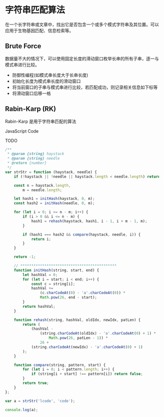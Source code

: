 # 字符串匹配算法

在一个长字符串或文章中，找出它是否包含一个或多个模式字符串及其位置。可以应用于生物基因匹配、信息检索等。

## Brute Force

数据量不大的情况下，可以使用固定长度的滑动窗口枚举长串的所有子串，逐一与模式串进行比较。

-   防御性编程(如模式串长度大于长串长度)
-   初始化长度为模式串长度的滑动窗口
-   将当前窗口的子串与模式串进行比较，若匹配成功，则记录相关信息如下标等
-   将滑动窗口后移一格

## Rabin-Karp (RK)

Rabin-Karp 是用于字符串匹配的算法

JavaScript Code

TODO

```js
/**
 * @param {string} haystack
 * @param {string} needle
 * @return {number}
 */
var strStr = function (haystack, needle) {
    if (!haystack || !needle || haystack.length < needle.length) return -1;

    const n = haystack.length,
        m = needle.length;

    let hash1 = initHash(haystack, 0, m);
    const hash2 = initHash(needle, 0, m);

    for (let i = 0; i <= n - m; i++) {
        if (i > 0 && i <= n - m) {
            hash1 = rehash(haystack, hash1, i - 1, i + m - 1, m);
        }

        if (hash1 === hash2 && compare(haystack, needle, i)) {
            return i;
        }
    }

    return -1;

    // ********************************************
    function initHash(string, start, end) {
        let hashVal = 0;
        for (let i = start; i < end; i++) {
            const c = string[i];
            hashVal +=
                (c.charCodeAt(0) - 'a'.charCodeAt(0)) *
                Math.pow(26, end - start);
        }
        return hashVal;
    }

    function rehash(string, hashVal, oldIdx, newIdx, patLen) {
        return (
            (hashVal -
                (string.charCodeAt(oldIdx) - 'a'.charCodeAt(0) + 1) *
                    Math.pow(26, patLen - 1)) *
                26 +
            (string.charCodeAt(newIdx) - 'a'.charCodeAt(0) + 1)
        );
    }

    function compare(string, pattern, start) {
        for (let i = 0; i < pattern.length; i++) {
            if (string[i + start] !== pattern[i]) return false;
        }
        return true;
    }
};

var a = strStr('lcode', 'code');

console.log(a);
```
